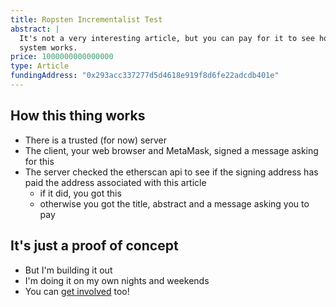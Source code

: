 ```yaml
---
title: Ropsten Incrementalist Test
abstract: |
  It's not a very interesting article, but you can pay for it to see how the
  system works.
price: 1000000000000000
type: Article
fundingAddress: "0x293acc337277d5d4618e919f8d6fe22adcdb401e"
---
```


## How this thing works
* There is a trusted (for now) server
* The client, your web browser and MetaMask, signed a message asking for this
* The server checked the etherscan api to see if the signing address has paid
  the address associated with this article
  * if it did, you got this
  * otherwise you got the title, abstract and a message asking you to pay

## It's just a proof of concept
* But I'm building it out
* I'm doing it on my own nights and weekends
* You can [get involved](http://incrementalist.xyz/get-involved) too!